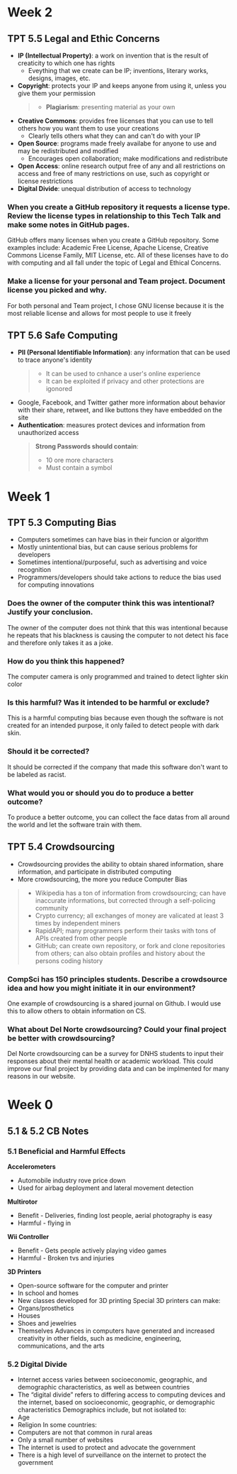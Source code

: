 # Week 2
## TPT 5.5 Legal and Ethic Concerns 
* **IP (Intellectual Property)**: a work on invention that is the result of creaticity to which one has rights
  * Eveything that we create can be IP; inventions, literary works, designs, images, etc.
* **Copyright**: protects your IP and keeps anyone from using it, unless you give them your permission
  > * **Plagiarism**: presenting material as your own
* **Creative Commons**: provides free liicenses that you can use to tell others how you want them to use your creations
  * Clearly tells others what they can and can't do with your IP
* **Open Source**: programs made freely availabe for anyone to use and may be redistributed and modified
  * Encourages open collaboration; make modifications and redistribute
* **Open Access**: online research output free of any and all restrictions on access and free of many restrictions on use, such as copyright or license restrictions
* **Digital Divide**: unequal distribution of access to technology

### When you create a GitHub repository it requests a license type. Review the license types in relationship to this Tech Talk and make some notes in GitHub pages.
GitHub offers many licenses when you create a GitHub repository. Some examples include: Academic Free License, Apache License, Creative Commons License Family, MIT License, etc. All of these licenses have to do with computing and all fall under the topic of Legal and Ethical Concerns.

### Make a license for your personal and Team project. Document license you picked and why.
For both personal and Team project, I chose GNU license because it is the most reliable license and allows for most people to use it freely

## TPT 5.6 Safe Computing
* **PII (Personal Identifiable Information)**: any information that can be used to trace anyone's identity
  > * It can be used to cnhance a user's online experience
  > * It can be exploited if privacy and other protections are igonored
* Google, Facebook, and Twitter gather more information about behavior with their share, retweet, and like buttons they have embedded on the site
* **Authentication**: measures protect devices and information from unauthorized access
  > **Strong Passwords should contain**: 
     > * 10 ore more characters
     > * Must contain a symbol



# Week 1
## TPT 5.3 Computing Bias 
 * Computers sometimes can have bias in their funcion or algorithm
 * Mostly unintentional bias, but can cause serious problems for developers
 * Sometimes intentional/purposeful, such as advertising and voice recognition
 * Programmers/developers should take actions to reduce the bias used for computing innovations 
### Does the owner of the computer think this was intentional? Justify your conclusion.
The owner of the computer does not think that this was intentional because he repeats that his blackness is causing the computer to not detect his face and therefore only takes it as a joke.  
### How do you think this happened?
 The computer camera is only programmed and trained to detect lighter skin color
### Is this harmful? Was it intended to be harmful or exclude?
 This is a harmful computing bias because even though the software is not created for an intended purpose, it only failed to detect people with dark skin.
### Should it be corrected?
 It should be corrected if the company that made this software don't want to be labeled as racist. 
### What would you or should you do to produce a better outcome? 
 To produce a better outcome, you can collect the face datas from all around the world and let the software train with them.
## TPT 5.4 Crowdsourcing 
 * Crowdsourcing provides the ability to obtain shared information, share information, and participate in distributed computing
 * More crowdsourcing, the more you reduce Computer Bias
 > * Wikipedia has a ton of information from crowdsourcing; can have inaccurate informations, but corrected through a self-policing community
 > * Crypto currency; all exchanges of money are valicated at least 3 times by independent miners
 > * RapidAPI; many programmers perform their tasks with tons of APIs created from other people
 > * GitHub; can create own repository, or fork and clone repositories from others; can also obtain profiles and history about the persons coding history
### CompSci has 150 principles students. Describe a crowdsource idea and how you might initiate it in our environment?
One example of crowdsourcing is a shared journal on Github. I would use this to allow others to obtain information on CS.
### What about Del Norte crowdsourcing? Could your final project be better with crowdsourcing?
 Del Norte crowdsourcing can be a survey for DNHS students to input their responses about their mental health or academic workload. This could improve our final project by providing data and can be implmented for many reasons in our website.

# Week 0
## 5.1 & 5.2 CB Notes
### 5.1 Beneficial and Harmful Effects
**Accelerometers**
- Automobile industry rove price down
- Used for airbag deployment and lateral movement detection

**Multirotor**
- Benefit - Deliveries, finding lost people, aerial photography is easy
- Harmful - flying in

**Wii Controller**
- Benefit - Gets people actively playing video games
- Harmful - Broken tvs and injuries

**3D Printers**
- Open-source software for the computer and printer
- In school and homes
- New classes developed for 3D printing
Special 3D printers can make:
- Organs/prosthetics
- Houses
- Shoes and jewelries
- Themselves
Advances in computers have generated and increased creativity in other fields, such as medicine, engineering, communications, and the arts
### 5.2 Digital Divide
- Internet access varies between socioeconomic, geographic, and demographic characteristics, as well as between countries
- The “digital divide” refers to differing access to computing devices and the internet, based on socioeconomic, geographic, or demographic characteristics
Demographics include, but not isolated to:
- Age
- Religion
In some countries:
- Computers are not that common in rural areas
- Only a small number of websites
- The internet is used to protect and advocate the government
- There is a high level of surveillance on the internet to protect the government


